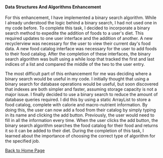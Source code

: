 #### Data Structures And Algorithms Enhancement

For this enhancement, I have implemented a binary search algorithm.  While I already understood the logic behind a binary search, I had not used one in my code before.  To complete this task, I decided to incorporate a binary search method to expedite the addition of foods to a user's diet.  This required updates to one user interface and the addition of another.  A new recyclerview was necessary for the user to view their current day's food data.  A new food catalog interface was necessary for the user to add foods to their food catalog.  After the completion of these interfaces, the binary search algorithm was built using a while loop that tracked the first and last indices of a list and compared the middle of the two to the user entry.

The most difficult part of this enhancement for me was deciding where a binary search would be useful in my code.  I initially thought that using a binary search for database operations would be useful, but soon discovered that indexes are both simpler and faster, assuming storage capacity is not a major issue.  I finally decided to use a binary search to reduce the amount of database queries required.  I did this by using a static ArrayList to store a food catalog, complete with calorie and macro-nutrient information.  By doing this, the user can now add a food from their catalog by simply typing in its name and clicking the add button.  Previously, the user would need to fill in all the information every time.  When the user clicks the add button, the binary search algorithm searches the food catalog for their food and returns it so it can be added to their diet.  During the completion of this task, I learned about the importance of choosing the correct type of algorithm for the specified job.

[Back to Home Page](/)
